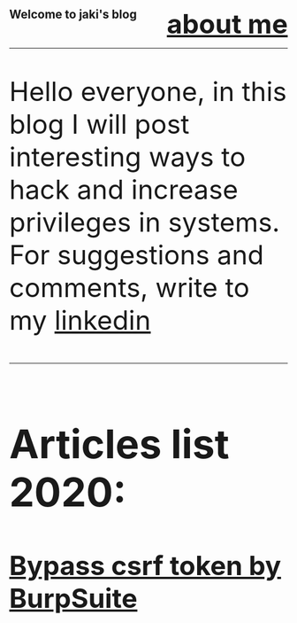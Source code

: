 ## Welcome to jaki's blog <font size="100px"><a href="https://www.linkedin.com/in/sergey-budilov/" style="float: right;">about me</a> 
---

Hello everyone, in this blog I will post interesting ways to hack and increase privileges in systems. For suggestions and comments, write to my [linkedin]( https://www.linkedin.com/in/sergey-budilov/)

---

## Articles list 2020:

**[Bypass csrf token by BurpSuite](csfr-bypass-burpsuite.md)**


